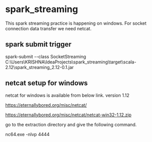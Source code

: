 # spark_streaming

This spark streaming practice is happening on windows. For socket connection data transfer we need netcat.

## spark submit trigger

spark-submit --class SocketStreaming C:\Users\KRISHNA\IdeaProjects\spark_streaming\target\scala-2.12\spark_streaming_2.12-0.1.jar

## netcat setup for windows
netcat for windows is available from below link. version 1.12

https://eternallybored.org/misc/netcat/

https://eternallybored.org/misc/netcat/netcat-win32-1.12.zip

go to the extraction directory and give the following command.

nc64.exe -nlvp 4444

